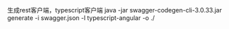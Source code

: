 生成rest客户端，typescript客户端
java -jar swagger-codegen-cli-3.0.33.jar generate -i swagger.json -l typescript-angular -o ./
